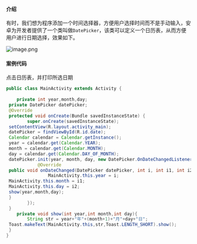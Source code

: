 #### 介绍
有时，我们想为程序添加一个时间选择器，方便用户选择时间而不是手动输入，安卓为开发者提供了一个类叫做`DatePicker`，该类可以定义一个日历表，从而方便用户进行日期选择，效果如下。

![image.png](https://i.loli.net/2021/08/18/XKWoThnCL5mZcA6.png)

#### 案例代码
点击日历表，并打印所选日期

```java
public class MainActivity extends Activity {  
  
    private int year,month,day;  
 private DatePicker datePicker;  
 @Override  
 protected void onCreate(Bundle savedInstanceState) {  
        super.onCreate(savedInstanceState);  
 setContentView(R.layout.activity_main);  
 datePicker = findViewById(R.id.date);  
 Calendar calendar = Calendar.getInstance();  
 year = calendar.get(Calendar.YEAR);  
 month = calendar.get(Calendar.MONTH);  
 day = calendar.get(Calendar.DAY_OF_MONTH);  
 datePicker.init(year, month, day, new DatePicker.OnDateChangedListener() {  
            @Override  
 public void onDateChanged(DatePicker datePicker, int i, int i1, int i2) {  
                MainActivity.this.year = i;  
 MainActivity.this.month = i1;  
 MainActivity.this.day = i2;  
 show(year,month,day);  
 }  
        });  
 }  
    private void show(int year,int month,int day){  
        String str = year+"年"+(month+1)+"月"+day+"日";  
 Toast.makeText(MainActivity.this,str,Toast.LENGTH_SHORT).show();  
 }  
}
```
